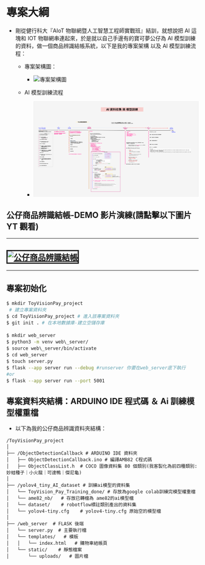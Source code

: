 # 專案大綱

- 剛從健行科大『AIoT 物聯網暨人工智慧工程師實戰班』結訓，就想說把 AI 這塊和 IOT 物聯網串連起來，於是就以自己手邊有的寶可夢公仔為 AI 模型訓練的資料，做一個商品辨識結帳系統，以下是我的專案架構 以及 AI 模型訓練流程：

  - 專案架構圖：

    - ![專案架構圖](./aiot_visionpay.png)

  - AI 模型訓練流程
    - ![AI 模型訓練流程](./ai_training_flow.png)

## 公仔商品辨識結帳-DEMO 影片演練(請點擊以下圖片 YT 觀看)

---

## <a href="https://www.youtube.com/watch?v=b0CbNcgBwGQ" target="_blank"><img src="./aiot_visionpay.png" alt="公仔商品辨識結帳" width="550" height="300" border="3px" /></a>

---

## 專案初始化

```bash
$ mkdir ToyVisionPay_project
 # 建立專案資料夾
$ cd ToyVisionPay_project # 進入該專案資料夾
$ git init . # 在本地數據庫-建立空儲存庫

$ mkdir web_server
$ python3 -m venv web\_server/
$ source web\_server/bin/activate
$ cd web_server
$ touch server.py
$ flask --app server run --debug #runserver 你要在web_server底下執行
#or
$ flask --app server run --port 5001

```

## 專案資料夾結構：ARDUINO IDE 程式碼 ＆ Ai 訓練模型權重檔

- 以下為我的公仔商品辨識資料夾結構：

```
/ToyVisionPay_project
│
├── /ObjectDetectionCallback # ARDUINO IDE 資料夾
│   ├── ObjectDetectionCallback.ino # 編譯AMB82 C程式碼
│   ├── ObjectClassList.h  # COCO 圖像資料集 80 個類別(我客製化為前四種類別:妙蛙種子｜小火龍｜可達鴨｜傑尼龜)
│
├── /yolov4_tiny_AI_dataset # 訓練ai模型的資料集
│   └── ToyVision_Pay_Training_done/ # 存放為google colab訓練完模型權重檔
│   └── ame82_nb/   # 存放已轉檔為 ame82的ai模型檔
│   └── dataset/    # robotflow標註類別產出的資料集
│   └── yolov4-tiny.cfg    # yolov4-tiny.cfg 原始空的模型檔
│
├── /web_server  # FLASK 後端
│   └── server.py  # 主要執行檔
│   └── templates/   # 模板
│   │   └── index.html   # 購物車結帳頁
│   └── static/    # 靜態檔案
│       └── uploads/   # 圖片檔

```
